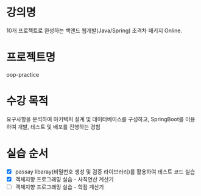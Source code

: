 
# 강의명
10개 프로젝트로 완성하는 백엔드 웹개발(Java/Spring) 초격차 패키지 Online.

# 프로젝트명
oop-practice

# 수강 목적
요구사항을 분석하여 아키텍처 설계 및 데이터베이스를 구성하고, SpringBoot를 이용하여 개발, 테스트 및 배포를 진행하는 경험

# 실습 순서
- [x] passay libaray(비밀번호 생성 및 검증 라이브러리)를 활용하여 테스트 코드 실습
- [x] 객체지향 프로그래밍 실습 - 사칙연산 계산기
- [ ] 객체지향 프로그래밍 실습 - 학점 계산기